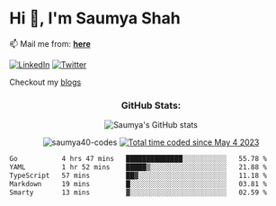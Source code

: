 <h1>Hi 👋, I'm Saumya Shah</h1>
<p align="left">
  📫 Mail me from: <a href="mailto:saumya40.imp@gmail.com"><strong>here</strong></a>
</p>

[![LinkedIn](https://img.shields.io/badge/linkedin-%231E77B5.svg?&style=flat&logo=linkedin&logoColor=white)](https://www.linkedin.com/in/saumya-shah-326537252)
[![Twitter](https://img.shields.io/badge/twitter-%2300acee.svg?&style=flat&logo=twitter&logoColor=white)](https://twitter.com/Saumya_Codes)


Checkout my [blogs](https://saumya-shah.vercel.app/blogs) 

<h3 align="center">GitHub Stats:</h3>

<p align="center">
  <img src="https://github-readme-stats.vercel.app/api?username=Saumya40-codes&count_private=true&include_all_commits=true&hide_border=true&show_icons=true&count_private=true&title_color=ffffff&text_color=c9cacc&icon_color=58a6ff&bg_color=161b22" alt="Saumya's GitHub stats" />
</p>
<p align="center">
  <img src="https://komarev.com/ghpvc/?username=saumya40-codes&label=Profile%20views&color=0e75b6&style=flat" alt="saumya40-codes" />
  <a href="https://wakatime.com/@815bd657-1e55-46b5-8f92-b98ad55fc354"><img src="https://wakatime.com/badge/user/815bd657-1e55-46b5-8f92-b98ad55fc354.svg" alt="Total time coded since May 4 2023" /></a>
</p>

<!--START_SECTION:waka-->

```txt
Go           4 hrs 47 mins   ██████████████░░░░░░░░░░░   55.78 %
YAML         1 hr 52 mins    █████▒░░░░░░░░░░░░░░░░░░░   21.88 %
TypeScript   57 mins         ██▓░░░░░░░░░░░░░░░░░░░░░░   11.18 %
Markdown     19 mins         █░░░░░░░░░░░░░░░░░░░░░░░░   03.81 %
Smarty       13 mins         ▓░░░░░░░░░░░░░░░░░░░░░░░░   02.59 %
```

<!--END_SECTION:waka-->
